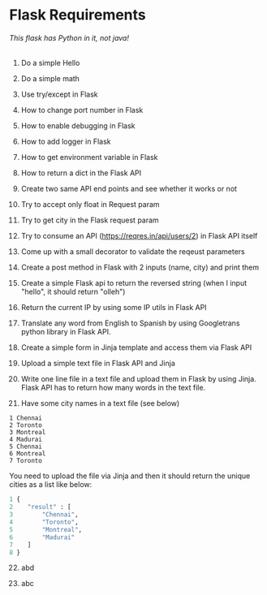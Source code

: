 
# Flask Requirements
###### This flask has Python in it, not java!


1. Do a simple Hello

2. Do a simple math

3. Use try/except in Flask

4. How to change port number in Flask

5. How to enable debugging in Flask

6. How to add logger in Flask

7. How to get environment variable in Flask

8. How to return a dict in the Flask API

9. Create two same API end points and see whether it works or not

10. Try to accept only float in Request param

11. Try to get city in the Flask request param

12. Try to consume an API (<https://reqres.in/api/users/2>) in Flask API itself

13. Come up with a small decorator to validate the reqeust parameters

14. Create a post method in Flask with 2 inputs (name, city) and print them

15. Create a simple Flask api to return the reversed string (when I input "hello", it should return "olleh")

16. Return the current IP by using some IP utils in Flask API

17. Translate any word from English to Spanish by using Googletrans python library in Flask API.

18. Create a simple form in Jinja template and access them via Flask API

19. Upload a simple text file in Flask API and Jinja

20. Write one line file in a text file and upload them in Flask by using Jinja. Flask API has to return how many words in the text file.

21. Have some city names in a text file (see below)
    

```
1 Chennai
2 Toronto
3 Montreal
4 Madurai
5 Chennai
6 Montreal
7 Toronto
```
You need to upload the file via Jinja and then it should return the unique cities as a list like below:
```python
1 {
2    "result" : [
3        "Chennai",
4        "Toronto",
5        "Montreal",
6        "Madurai"
7    ]
8 }
```

22. abd

23. abc

    
